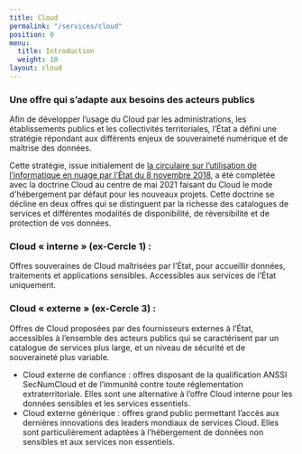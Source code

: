 ```yaml
---
title: Cloud
permalink: "/services/cloud"
position: 0
menu:
  title: Introduction
  weight: 10
layout: cloud
---
```


### Une offre qui s’adapte aux besoins des acteurs publics
Afin de développer l’usage du Cloud par les administrations, les établissements publics et les collectivités territoriales, l’État a défini une stratégie répondant aux différents enjeux de souveraineté numérique et de maîtrise des données.

Cette stratégie, issue initialement de [la circulaire sur l’utilisation de l’informatique en nuage par l’État du 8 novembre 2018](https://numerique.gouv.fr/actualites/decouvrez-la-doctrine-dutilisation-de-linformatique-en-nuage-par-ladministration/), a été complétée avec la doctrine Cloud au centre de mai 2021 faisant du Cloud le mode d'hébergement par défaut pour les nouveaux projets. Cette doctrine se décline en deux offres qui se distinguent par la richesse des catalogues de services et différentes modalités de disponibilité, de réversibilité et de protection de vos données.

### Cloud « interne » (ex-Cercle 1) :
Offres souveraines de Cloud maîtrisées par l’État, pour accueillir données, traitements et applications sensibles. Accessibles aux services de l’État uniquement.

### Cloud « externe » (ex-Cercle 3) :
Offres de Cloud proposées par des fournisseurs externes à l’État, accessibles à l’ensemble des acteurs publics qui se caractérisent par un catalogue de services plus large, et un niveau de sécurité et de souveraineté plus variable.
* Cloud externe de confiance : offres disposant de la qualification ANSSI SecNumCloud et de l’immunité contre toute réglementation extraterritoriale. Elles sont une alternative à l’offre Cloud interne pour les données sensibles et les services essentiels.
* Cloud externe générique : offres grand public permettant l’accès aux dernières innovations des leaders mondiaux de services Cloud. Elles sont particulièrement adaptées à l’hébergement de données non sensibles et aux services non essentiels.
